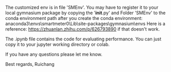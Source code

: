 The customized env is in file 'SMEnv'. You may have to register it to your local gymnasium package by copying the '__init__.py' and Folder 'SMEnv' to the conda environment path after you create the conda environment:
anaconda3\envs\smartmeter0\Lib\site-packages\gymnasium\envs
Here is a reference: https://zhuanlan.zhihu.com/p/626793890 if that doesn't work.

The .ipynb file contains the code for evaluating performance. You can just copy it to your jupyter working directory or colab.

If you have any questions please let me know.

Best regards,
Ruichang
